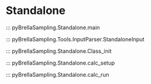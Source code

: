 # Standalone

::: pyBrellaSampling.Standalone.main

::: pyBrellaSampling.Tools.InputParser.StandaloneInput

::: pyBrellaSampling.Standalone.Class_init

::: pyBrellaSampling.Standalone.calc_setup

::: pyBrellaSampling.Standalone.calc_run